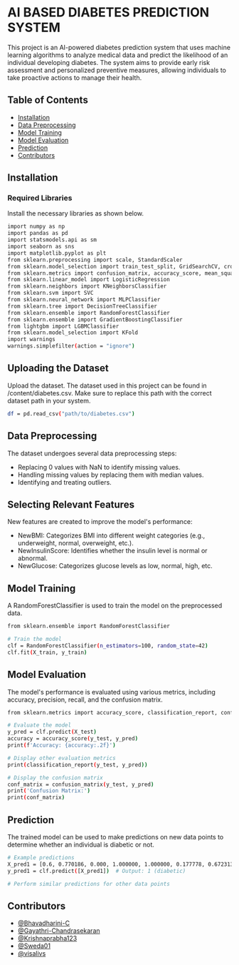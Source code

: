 
# AI BASED DIABETES PREDICTION SYSTEM

This project is an AI-powered diabetes prediction system that uses machine learning algorithms to analyze medical data and predict the likelihood of an individual developing diabetes. The system aims to provide early risk assessment and personalized preventive measures, allowing individuals to take proactive actions to manage their health.

## Table of Contents
- [Installation](#installation)
- [Data Preprocessing](#data-preprocessing)
- [Model Training](#model-training)
- [Model Evaluation](#model-evaluation)
- [Prediction](#prediction)
- [Contributors](#contributors)

## Installation
### Required Libraries
Install the necessary libraries as shown below.
```bash
import numpy as np
import pandas as pd
import statsmodels.api as sm
import seaborn as sns
import matplotlib.pyplot as plt
from sklearn.preprocessing import scale, StandardScaler
from sklearn.model_selection import train_test_split, GridSearchCV, cross_val_score
from sklearn.metrics import confusion_matrix, accuracy_score, mean_squared_error, r2_score, roc_auc_score, roc_curve, classification_report
from sklearn.linear_model import LogisticRegression
from sklearn.neighbors import KNeighborsClassifier
from sklearn.svm import SVC
from sklearn.neural_network import MLPClassifier
from sklearn.tree import DecisionTreeClassifier
from sklearn.ensemble import RandomForestClassifier
from sklearn.ensemble import GradientBoostingClassifier
from lightgbm import LGBMClassifier
from sklearn.model_selection import KFold
import warnings
warnings.simplefilter(action = "ignore")
```
## Uploading the Dataset
Upload the dataset. The dataset used in this project can be found in /content/diabetes.csv. Make sure to replace this path with the correct dataset path in your system.
```bash
df = pd.read_csv("path/to/diabetes.csv")
```
## Data Preprocessing
The dataset undergoes several data preprocessing steps:

- Replacing 0 values with NaN to identify missing values.
- Handling missing values by replacing them with median values.
- Identifying and treating outliers.

## Selecting Relevant Features
New features are created to improve the model's performance:

- NewBMI: Categorizes BMI into different weight categories (e.g., underweight, normal, overweight, etc.).
- NewInsulinScore: Identifies whether the insulin level is normal or abnormal.
- NewGlucose: Categorizes glucose levels as low, normal, high, etc.
## Model Training
A RandomForestClassifier is used to train the model on the preprocessed data.
```bash
from sklearn.ensemble import RandomForestClassifier

# Train the model
clf = RandomForestClassifier(n_estimators=100, random_state=42)
clf.fit(X_train, y_train)
```
## Model Evaluation
The model's performance is evaluated using various metrics, including accuracy, precision, recall, and the confusion matrix.
```bash
from sklearn.metrics import accuracy_score, classification_report, confusion_matrix

# Evaluate the model
y_pred = clf.predict(X_test)
accuracy = accuracy_score(y_test, y_pred)
print(f'Accuracy: {accuracy:.2f}')

# Display other evaluation metrics
print(classification_report(y_test, y_pred))

# Display the confusion matrix
conf_matrix = confusion_matrix(y_test, y_pred)
print('Confusion Matrix:')
print(conf_matrix)
```
## Prediction
The trained model can be used to make predictions on new data points to determine whether an individual is diabetic or not.
```bash
# Example predictions
X_pred1 = [0.6, 0.770186, 0.000, 1.000000, 1.000000, 0.177778, 0.672313, 1.235294, 1, 0, 0, 0, 0, 0, 0, 0, 0, 1]
y_pred1 = clf.predict([X_pred1])  # Output: 1 (diabetic)

# Perform similar predictions for other data points
```
## Contributors
- [@Bhavadharini-C](https://github.com/Bhavadharini-C)
- [@Gayathri-Chandrasekaran](https://github.com/Gayathri-Chandrasekaran)
- [@Krishnaprabha123](https://github.com/Krishnaprabha123)
- [@Sweda01](https://github.com/Sweda01)
- [@visalivs](https://github.com/visalivs)





